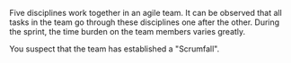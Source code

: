 Five disciplines work together in an agile team. It can be observed that all tasks in the team go through these disciplines one after the other. During the sprint, the time burden on the team members varies greatly.

You suspect that the team has established a &quot;Scrumfall&quot;.
